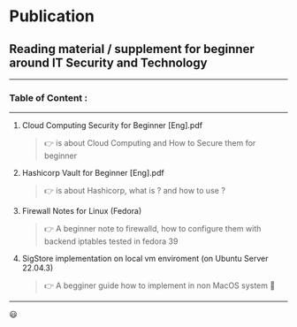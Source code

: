 # Publication
## Reading material / supplement for beginner around IT Security and Technology

-----------------------------------------------------------------------------
### Table of Content :
-----------------------------------------------------------------------------
1. Cloud Computing Security for Beginner [Eng].pdf
   > 👉 is about Cloud Computing and How to Secure them for beginner
2. Hashicorp Vault for Beginner [Eng].pdf
   > 👉 is about Hashicorp, what is ? and how to use ?
3. Firewall Notes for Linux (Fedora)
   > 👉 A beginner note to firewalld, how to configure them with backend iptables tested in fedora 39
4. SigStore implementation on local vm enviroment (on Ubuntu Server 22.04.3)
   > 👉 A begginer guide how to implement in non MacOS system 💯
------------------------------------------------------------------------------

😃
